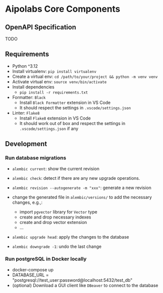 # Aipolabs Core Components

## OpenAPI Specification
TODO

## Requirements

- Python ^3.12
- Install virtualenv: `pip install virtualenv`
- Create a virtual env: `cd /path/to/your/project && python -m venv venv`
- Activate virtual env: `source venv/bin/activate`
- Install dependencies
  - `pip install -r requirements.txt`
- Formatter: `Black`
  - Install `Black Formatter` extension in VS Code
  - It should respect the settings in `.vscode/settings.json`
- Linter: `Flake8`
  - Install `Flake8` extension in VS Code
  - It should work out of box and respect the settings in `.vscode/settings.json` if any

## Development

### Run database migrations
- `alembic current`: show the current revision
- `alembic check`: detect if there are any new upgrade operations.
- `alembic revision --autogenerate -m "xxx"`: generate a new revision
- change the generated file in `alembic/versions/` to add the necessary changes, e.g.,:
  - import `pgvector` library for `Vector` type
  - create and drop necessary indexes
  - create and drop vector extension
  - ...

- `alembic upgrade head`: apply the changes to the database
- `alembic downgrade -1`: undo the last change

### Run postgreSQL in Docker locally
- docker-compose up
- DATABASE_URL = "postgresql://test_user:password@localhost:5432/test_db"
- (optional) Download a GUI client like `DBeaver` to connect to the database
